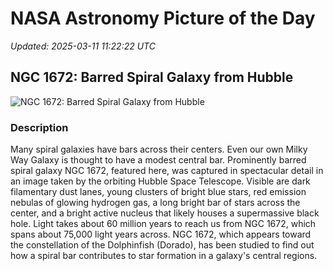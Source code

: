 # NASA Astronomy Picture of the Day

_Updated: 2025-03-11 11:22:22 UTC_

## NGC 1672: Barred Spiral Galaxy from Hubble

![NGC 1672: Barred Spiral Galaxy from Hubble](https://apod.nasa.gov/apod/image/2503/NGC1672B_Hubble_1080.jpg)

### Description

Many spiral galaxies have bars across their centers.  Even our own Milky Way Galaxy is thought to have a modest central bar. Prominently barred spiral galaxy NGC 1672, featured here, was captured in spectacular detail in an image taken by the orbiting Hubble Space Telescope. Visible are dark filamentary dust lanes, young clusters of bright blue stars, red emission nebulas of glowing hydrogen gas, a long bright bar of stars across the center, and a bright active nucleus that likely houses a supermassive black hole.  Light takes about 60 million years to reach us from NGC 1672, which spans about 75,000 light years across. NGC 1672, which appears toward the constellation of the Dolphinfish (Dorado), has been studied to find out how a spiral bar contributes to star formation in a galaxy's central regions.
